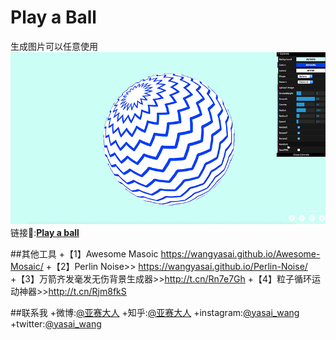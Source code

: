 # Play a Ball

生成图片可以任意使用
![line](https://github.com/wangyasai/Play-a-ball/blob/gh-pages/image/1.gif)
链接🔗:[**Play a ball**](https://wangyasai.github.io/Play-a-ball/)



##其他工具
+【1】Awesome Masoic https://wangyasai.github.io/Awesome-Mosaic/
+【2】Perlin Noise>> https://wangyasai.github.io/Perlin-Noise/
+【3】万箭齐发毫发无伤背景生成器>>http://t.cn/Rn7e7Gh 
+【4】粒子循环运动神器>>http://t.cn/Rjm8fkS  


##联系我
+微博:[@亚赛大人](https://weibo.com/psaiaevegas/home?topnav=1&wvr=6)
+知乎:[@亚赛大人](https://www.zhihu.com/people/wang-ya-sai/activities)
+instagram:[@yasai_wang](https://www.instagram.com/yasaisai/)
+twitter:[@yasai_wang](https://twitter.com/yasai_wang)





